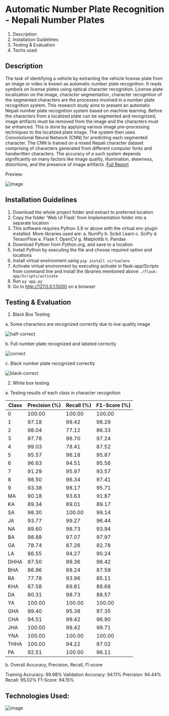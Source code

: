 # Automatic Number Plate Recognition - Nepali Number Plates

1. Description
2. Installation Guidelines
3. Testing & Evaluation
4. Techs used

## Description
The task of identifying a vehicle by extracting the vehicle license plate from an image or video is known as automatic number plate recognition. It reads symbols on license plates using optical character recognition. License plate localization on the image, character segmentation, character recognition of the segmented characters are the processes involved in a number plate recognition system. This research study aims to present an automatic Nepali number plate recognition system based on machine learning. Before the characters from a localized plate can be segmented and recognized, image artifacts must be removed from the image and the characters must be enhanced. This is done by applying various image pre-processing techniques to the localized plate image. The system then uses Convolutional Neural Network (CNN) for predicting each segmented character. The CNN is trained on a mixed Nepali character dataset comprising of characters generated from different computer fonts and handwritten characters. The accuracy of a such system depends significantly on many factors like image quality, illumination, skewness, distortions, and the presence of image artifacts.
[Full Report](https://github.com/praveshpansari/anpr-nepal/blob/main/report.pdf)

Preview:

![image](https://user-images.githubusercontent.com/25385289/195526910-855c15b2-e16f-4fd1-ad29-7a150b935042.png)



## Installation Guidelines

1.	Download the whole project folder and extract to preferred location
2.	Copy the folder ‘Web UI Flask’ from Implementation folder into a separate location
3.	This software requires Python 3.9 or above with the virtual env plugin installed. More libraries used are:
  a.	NumPy
  b.	Scikit Learn
  c.	SciPy
  d.	TensorFlow
  e.	Flask
  f.	OpenCV
  g.	Matplotlib
  h.	Pandas
4.	Download Python from Python.org, and save to a location
5.	Install Python by executing the file and choose required option and locations
6.	Install virtual environment using `pip install virtualenv`
7.	Activate virtual environment by executing activate in flask-app/Scripts from command line and install the libraries mentioned above
    `./flask-app/Scripts/activate`
8.	Run `py app.py`
9.	Go to http://127.0.0.1:5000 on a browser
 
 
## Testing & Evaluation
1.	Black Box Testing

  a.	Some characters are recognized correctly due to low quality image 
  
  ![half-correct](https://user-images.githubusercontent.com/25385289/195524124-6483d9b9-e675-46d2-9979-39eb691b7e67.png)

  b.	Full number plate recognized and labeled correctly
  
  ![correct](https://user-images.githubusercontent.com/25385289/195524157-f7800494-a19d-4246-9ea3-282a6365d9fa.png)

  c.	Black number plate recognized correctly
  
   ![black-correct](https://user-images.githubusercontent.com/25385289/195524169-0e936187-f809-45c3-a26e-f623ae88adc1.png)

2.	White box testing

a. Testing results of each class in character recognition

| Class 	| Precision (%) 	| Recall (%) 	| F1-Score (%) 	|
|-------	|---------------	|------------	|--------------	|
| 0     	| 100.00        	| 100.00     	| 100.00       	|
| 1     	| 97.18         	| 99.42      	| 98.29        	|
| 2     	| 98.04         	| 77.12      	| 86.33        	|
| 3     	| 97.78         	| 96.70      	| 97.24        	|
| 4     	| 99.03         	| 78.41      	| 87.52        	|
| 5     	| 95.57         	| 96.18      	| 95.87        	|
| 6     	| 96.63         	| 94.51      	| 95.56        	|
| 7     	| 91.29         	| 95.97      	| 93.57        	|
| 8     	| 98.50         	| 96.34      	| 97.41        	|
| 9     	| 93.38         	| 98.17      	| 95.71        	|
| MA    	| 90.18         	| 93.63      	| 91.87        	|
| KA    	| 89.34         	| 89.01      	| 89.17        	|
| SA    	| 98.30         	| 100.00     	| 99.14        	|
| JA    	| 93.77         	| 99.27      	| 96.44        	|
| NA    	| 89.60         	| 98.73      	| 93.94        	|
| BA    	| 98.88         	| 97.07      	| 97.97        	|
| GA    	| 78.74         	| 87.26      	| 82.78        	|
| LA    	| 86.55         	| 94.27      	| 90.24        	|
| DHHA  	| 97.50         	| 99.36      	| 98.42        	|
| BHA   	| 86.96         	| 88.24      	| 87.59        	|
| RA    	| 77.78         	| 93.96      	| 85.11        	|
| KHA   	| 87.58         	| 89.81      	| 88.68        	|
| DA    	| 80.31         	| 98.73      	| 88.57        	|
| YA    	| 100.00        	| 100.00     	| 100.00       	|
| GHA   	| 99.40         	| 95.38      	| 97.35        	|
| CHA   	| 94.51         	| 99.42      	| 96.90        	|
| JHA   	| 100.00        	| 99.42      	| 99.71        	|
| YNA   	| 100.00        	| 100.00     	| 100.00       	|
| THHA  	| 100.00        	| 94.22      	| 97.02        	|
| PA    	| 92.51         	| 100.00     	| 96.11        	|

b. Overall Accuracy, Precision, Recall, f1-score

Training Accuracy:	99.98%
Validation Accuracy:	94.11%
Precision:	94.44%
Recall:	95.02%
F1-Score:	94.15%


## Technologies Used:

![image](https://user-images.githubusercontent.com/25385289/195527452-2a29e4f7-b487-48a1-95b5-2f2fbced7f8f.png)


